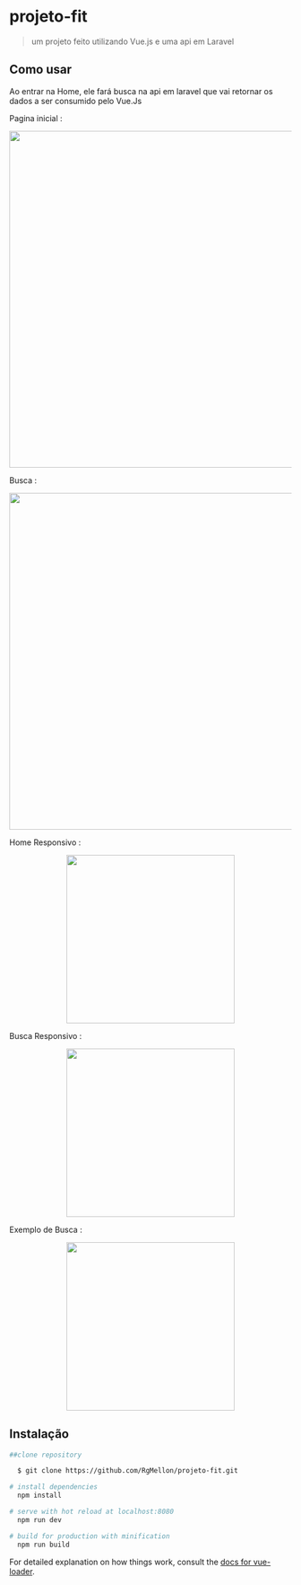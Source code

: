 # projeto-fit

> um projeto feito utilizando Vue.js e uma api em Laravel

## Como usar
  Ao entrar na Home, ele fará busca na api em laravel
  que vai retornar os dados a ser consumido pelo Vue.Js

  Pagina inicial :
    <p align="center">
      <img width="600" src="https://user-images.githubusercontent.com/29661994/41514730-919f5b10-727f-11e8-9aad-b6c849c73583.jpeg">
    </p>

  Busca :
      <p align="center">
        <img width="600" src="https://user-images.githubusercontent.com/29661994/41514736-9eec456c-727f-11e8-908d-1a15dbe91d87.jpeg">
      </p>

  Home Responsivo :
      <p align="center">
        <img width="300" src="https://user-images.githubusercontent.com/29661994/41515388-1e2915ee-7285-11e8-8930-8491af8ce4a5.jpg">
      </p>

  Busca Responsivo :
      <p align="center">
        <img width="300" src="https://user-images.githubusercontent.com/29661994/41515398-2ba4fc1a-7285-11e8-8afd-95c83a79a792.jpg">
      </p>

  Exemplo de Busca :
      <p align="center">
        <img width="300" src="https://user-images.githubusercontent.com/29661994/41515402-34c6b658-7285-11e8-924d-ab7d70df0753.jpg">
      </p>
## Instalação

``` bash
##clone repository

  $ git clone https://github.com/RgMellon/projeto-fit.git

# install dependencies
  npm install

# serve with hot reload at localhost:8080
  npm run dev

# build for production with minification
  npm run build

```

For detailed explanation on how things work, consult the [docs for vue-loader](http://vuejs.github.io/vue-loader).
